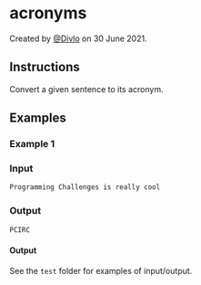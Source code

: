 # acronyms

Created by [@Divlo](https://github.com/Divlo) on 30 June 2021.

## Instructions

Convert a given sentence to its acronym.

## Examples

### Example 1

### Input

```txt
Programming Challenges is really cool
```

### Output

```txt
PCIRC
```

#### Output

See the `test` folder for examples of input/output.
